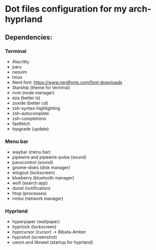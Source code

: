 # Dot files configuration for my arch-hyprland

## Dependencies:

### Terminal
- Alacritty
- paru
- neovim
- tmux
- Nerd font: https://www.nerdfonts.com/font-downloads
- Starship (theme for terminal)
- nvm (node manager)
- eza (better ls)
- zoxide (better cd)
- zsh-syntax-highlighting
- zsh-autocomplete
- zsh-completions
- fastfetch
- topgrade (update)
  
### Menu bar
- waybar (menu bar)
- pipewire and pipewire-pulse (sound)
- pavucontrol (sound)
- gnome-disks (disk manager)
- wlogout (lockscreen)
- blueberry (bluetooth manager)
- wofi (search app)
- dunst (notification)
- htop (processes)
- nmtui (network manager)

### Hyprland
- hyperpaper (wallpaper)
- hyprlock (lockscreen)
- hyprcursor (cursor)
  -> Bibata-Amber
- hyprshot (screenshot)
- uwsm and libnewt (startup for hyprland)
